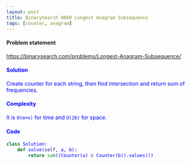 ```yaml
---
layout: post
title: BinarySearch 0068 Longest Anagram Subsequence
tags: [counter, anagram]
---
```


#### Problem statement

<a href="https://binarysearch.com/problems/Longest-Anagram-Subsequence/"> <font color = blue>https://binarysearch.com/problems/Longest-Anagram-Subsequence/

#### Solution
Create counter for each string, then find intersection and return sum of frequencies.

#### Complexity
It is `O(m+n)` for time and `O(26)` for space.

#### Code
```python
class Solution:
    def solve(self, a, b):
        return sum((Counter(a) & Counter(b)).values())
```

